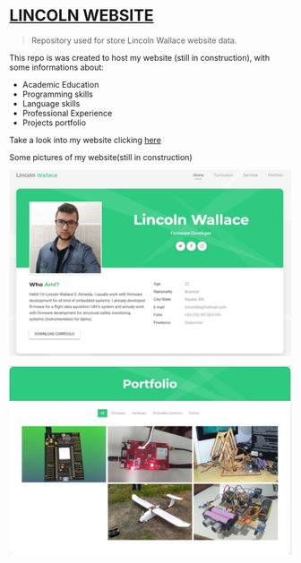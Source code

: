 # [LINCOLN WEBSITE](https://bit.ly/CV_LINCOLN "Lincoln's Website")
> Repository used for store Lincoln Wallace website data.

This repo is was created to host my website (still in construction), with some informations about:
- Academic Education
- Programming skills
- Language skills
- Professional Experience
- Projects portfolio 

Take a look into my website clicking [here](https://bit.ly/CV_LINCOLN "Lincoln's Website")

Some pictures of my website(still in construction)

![](site_01.jpg)

![](PORTFOLIO_PRINT.jpg)

